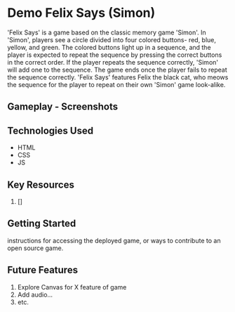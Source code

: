 # Demo Felix Says (Simon)

'Felix Says' is a game based on the classic memory game 'Simon'. In 'Simon', players see a circle divided into four colored buttons- red, blue, yellow, and green. The colored buttons light up in a sequence, and the player is expected to repeat the sequence by pressing the correct buttons in the correct order. If the player repeats the sequence correctly, 'Simon' will add one to the sequence. The game ends once the player fails to repeat the sequence correctly. 'Felix Says' features Felix the black cat, who meows the sequence for the player to repeat on their own 'Simon' game look-alike. 

## Gameplay - Screenshots 



## Technologies Used

- HTML
- CSS
- JS

## Key Resources

1. []

## Getting Started

instructions for accessing the deployed game, or ways to contribute to an open source game.

## Future Features

1. Explore Canvas for X feature of game
2. Add audio...
3. etc. 
<!-- A README.md file with these sections: 

☐ <Your game's title>: A description of your game. Background info of the game is a nice touch.

☐ Screenshot(s): Images of your actual game.

Note: if you edit your README.md on the github website editor, you can copy and paste image files directly to your markdown.

☐ Technologies Used: List of the technologies used, e.g., JavaScript, HTML, CSS...

☐ Getting Started: In this section include the link to your deployed game and any instructions you deem important.

☐ Next Steps: Planned future enhancements (icebox items).

Note: Don't underestimate the value of a well crafted README.md. The README.md introduces your project to prospective employers and forms their first impression of your work! -->